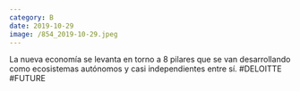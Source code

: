 ```yaml
--- 
category: B 
date: 2019-10-29 
image: /854_2019-10-29.jpeg 
--- 
```


La nueva economía se levanta en torno a 8 pilares que se van desarrollando como ecosistemas autónomos y casi independientes entre sí. #DELOITTE #FUTURE